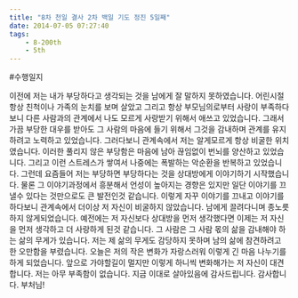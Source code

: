 ```yaml
---
title: "8차 천일 결사 2차 백일 기도 정진 5일째"
date: 2014-07-05 07:27:40
tags:
    - 8-200th
    - 5th
---
```


#수행일지

이전에 저는 내가 부당하다고 생각되는 것을 남에게 잘 말하지 못하였습니다. 어린시절 항상 친척이나 가족의 눈치를 보며 살았고 그리고 항상 부모님의로부터 사랑이 부족하다보니 다른 사람과의 관계에서 나도 모르게 사랑받기 위해서 애쓰고 있었습니다. 그래서 가끔 부당한 대우를 받아도 그 사람의 마음에 들기 위해서 그것을 감내하며 관계를 유지하려고 노력하고 있었습니다. 그러다보니 관계속에서 저는 알게모르게 항상 비굴한 위치였습니다. 이러한 풀리지 않은 부당함은 마음에 남아 끊임없이 번뇌를 양산하고 있었습니다. 그리고 이런 스트레스가 쌓여서 나중에는 폭발하는 악순환을 반복하고 있었습니다. 그런데 요즘들어 저는 부당하면 부당하다는 것을 상대방에게 이야기하기 시작했습니다. 물론 그 이야기과정에서 흥분해서 언성이 높아지는 경향은 있지만 일단 이야기를 끄낼수 있다는 것만으로도 큰 발전인것 같습니다. 이렇게 자꾸 이야기를 끄내고 이야기를 하다보니 관계속에서 더이상 저 자신이 비굴하지 않았습니다. 남에게 끌려다니며 종노릇하지 않게되었습니다. 예전에는 저 자신보다 상대방을 먼저 생각했다면 이제는 저 자신을 먼저 생각하고 더 사랑하게 된것 같습니다. 그 사람은 그 사람 몫의 삶을 감내해야 하는 삶의 무게가 있습니다. 저는 제 삶의 무게도 감당하지 못하며 남의 삶에 참견하려고 한 오만함을 부렸습니다. 오늘은 저의 작은 변화가 자랑스러워 이렇게 긴 마음 나누기를 하게 되었습니다. 앞으로 가야할길이 멀지만 이렇게 하니씩 변화해가는 저 자신이 대견합니다. 저는 아무 부족함이 없습니다. 지금 이대로 살아있음에 감사드립니다. 감사합니다. 부처님!
